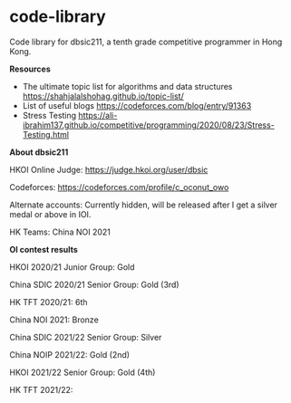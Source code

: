 # code-library
Code library for dbsic211, a tenth grade competitive programmer in Hong Kong.

**Resources**

- The ultimate topic list for algorithms and data structures https://shahjalalshohag.github.io/topic-list/
- List of useful blogs
https://codeforces.com/blog/entry/91363
- Stress Testing
https://ali-ibrahim137.github.io/competitive/programming/2020/08/23/Stress-Testing.html


**About dbsic211**

HKOI Online Judge: 
https://judge.hkoi.org/user/dbsic

Codeforces: 
https://codeforces.com/profile/c_oconut_owo

Alternate accounts: Currently hidden, will be released after I get a silver medal or above in IOI.

HK Teams: China NOI 2021

**OI contest results**

HKOI 2020/21 Junior Group: Gold

China SDIC 2020/21 Senior Group: Gold (3rd)

HK TFT 2020/21: 6th

China NOI 2021: Bronze

China SDIC 2021/22 Senior Group: Silver

China NOIP 2021/22: Gold (2nd)

HKOI 2021/22 Senior Group: Gold (4th)

HK TFT 2021/22:
